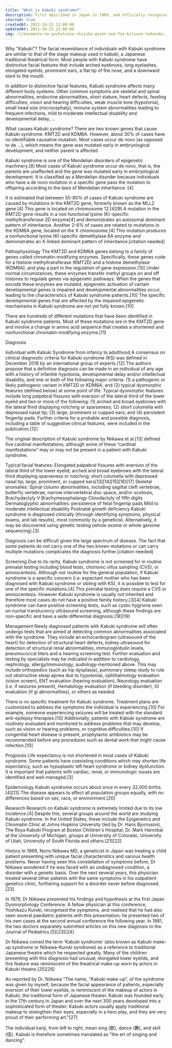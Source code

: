```yaml
---
title: "What is Kabuki syndrome?"
description: First described in Japan in 1969, and officially recognised in 1981, Niikawa–Kuroki syndrome, Kabuki make-up syndrome (KMS), and now shortened to Kabuki syndrome, is a rare genetic disorder that affects 1 in 32,000 births worldwide. Impacting many different parts of the body, with varying symptoms and severity, Kabuki syndrome affects each individual differently. October 23rd is Kabuki Syndrome Awareness Day.
starred: true
createdAt: 2021-10-23 12:00:00
updatedAt: 2021-10-23 12:00:00
img: /i/minamoto-no-yoshitsune-shizuka-gozen-and-fox-kitsune-tadanobu.jpeg
---
```


Why "Kabuki"? The facial resemblance of individuals with Kabuki syndrome are similar to that of the stage makeup used in kabuki, a Japanese traditional theatrical form. Most people with Kabuki syndrome have distinctive facial features that include arched eyebrows, long eyelashes, elongated eyelids, prominent ears, a flat tip of the nose, and a downward slant to the mouth.

In addition to distinctive facial features, Kabuki syndrome affects many different body systems. Other common symptoms are skeletal and spinal abnormalities, endocrine abnormalities, short stature, heart defects, feeding difficulties, vision and hearing difficulties, weak muscle tone (hypotonia), small head size (microcephaly), immune system abnormalities leading to frequent infections, mild to moderate intellectual disability and developmental delay, ...

What causes Kabuki syndrome? There are two known genes that cause Kabuki syndrome: KMT2D and KDM6A. However, about 30% of cases have no identifiable causative mutation. Most cases occur de novo (as opposed to de ...), which means the gene was mutated early in embryological development, and neither parent is affected.

Kabuki syndrome is one of the Mendelian disorders of epigenetic machinery.[8] Most cases of Kabuki syndrome occur de novo, that is, the parents are unaffected and the gene was mutated early in embryological development. It is classified as a Mendelian disorder because individuals who have a de novo mutation in a specific gene pass the mutation to offspring according to the laws of Mendelian inheritance. [4]

It is estimated that between 55-80% of cases of Kabuki syndrome are caused by mutations in the KMT2D gene, formerly known as the MLL2 gene.[4] This gene is located on chromosome 12.[4][9] A mutation in the KMT2D gene results in a non functional lysine (K)-specific methyltransferase 2D enzyme[4] and demonstrates an autosomal dominant pattern of inheritance. Another 2-6% of cases are related to mutations in the KDM6A gene, located on the X chromosome.[4] This mutation produces a nonfunctional lysine (K)-specific demethylase 6A enzyme and demonstrates an X-linked dominant pattern of inheritance.[citation needed]

Pathophysiology
The KMT2D and KDM6A genes belong to a family of genes called chromatin-modifying enzymes. Specifically, these genes code for a histone methyltransferase (KMT2D) and a histone demethylase (KDM6A), and play a part in the regulation of gene expression.[10] Under normal circumstances, these enzymes transfer methyl groups on and off histones to regulate genes via epigenetic pathways. When the genes that encode these enzymes are mutated, epigenetic activation of certain developmental genes is impaired and developmental abnormalities occur, leading to the characteristics of Kabuki syndrome patients.[10] The specific developmental genes that are affected by the impaired epigenetic mechanisms in Kabuki syndrome are not yet fully known.[10]

There are hundreds of different mutations that have been identified in Kabuki syndrome patients. Most of these mutations are in the KMT2D gene and involve a change in amino acid sequence that creates a shortened and nonfunctional chromatin-modifying enzyme.[11]

Diagnosis

Individual with Kabuki Syndrome from infancy to adulthood
A consensus on clinical diagnostic criteria for Kabuki syndrome (KS) was defined in December 2018 by an international group of experts.[12] The authors propose that a definitive diagnosis can be made in an individual of any age with a history of infantile hypotonia, developmental delay and/or intellectual disability, and one or both of the following major criteria: (1) a pathogenic or likely pathogenic variant in KMT2D or KDM6A; and (2) typical dysmorphic features (defined below) at some point of life. Typical dysmorphic features include long palpebral fissures with eversion of the lateral third of the lower eyelid and two or more of the following: (1) arched and broad eyebrows with the lateral third displaying notching or sparseness; (2) short columella with depressed nasal tip; (3) large, prominent or cupped ears; and (4) persistent fingertip pads. Further criteria for a probable and possible diagnosis, including a table of suggestive clinical features, were included in the publication.[12]

The original description of Kabuki syndrome by Niikawa et al.[13] defined five cardinal manifestations, although some of these “cardinal manifestations” may or may not be present in a patient with Kabuki syndrome.

Typical facial features: Elongated palpebral fissures with eversion of the lateral third of the lower eyelid; arched and broad eyebrows with the lateral third displaying sparseness or notching; short columella with depressed nasal tip; large, prominent, or cupped ears[13][14][15][16][17]
Skeletal anomalies: Spinal column abnormalities, including sagittal cleft vertebrae, butterfly vertebrae, narrow intervertebral disc space, and/or scoliosis, Brachydactyly V Brachymesophalangy Clinodactyly of fifth digits
Dermatoglyphic abnormalities: persistence of fetal fingertip pads
Mild to moderate intellectual disability
Postnatal growth deficiency
Kabuki syndrome is diagnosed clinically (through identifying symptoms, physical exams, and lab results), most commonly by a geneticist. Alternatively, it may be discovered using genetic testing (whole exome or whole genome sequencing).[3]

Diagnosis can be difficult given the large spectrum of disease. The fact that some patients do not carry one of the two known mutations or can carry multiple mutations complicates the diagnosis further.[citation needed]

Screening
Due to its rarity, Kabuki syndrome is not screened for in routine prenatal testing including blood tests, chorionic villus sampling (CVS), or amniocentesis. Although not routine for the general population, if Kabuki syndrome is a specific concern (i.e. expectant mother who has been diagnosed with Kabuki syndrome or sibling with KS), it is possible to test for one of the specific mutations.[4] This prenatal testing does require a CVS or amniocentesis. However Kabuki syndrome is usually not inherited and therefore most cases do not have a positive family history.[3][4] Kabuki syndrome can have positive screening tests, such as cystic hygroma seen on nuchal translucency ultrasound screening, although these findings are non-specific and have a wide differential diagnosis.[18][19]

Management
Newly diagnosed patients with Kabuki syndrome will often undergo tests that are aimed at detecting common abnormalities associated with the syndrome. They include an echocardiogram (ultrasound of the heart) for detection of structural heart defects, kidney ultrasound for detection of structural renal abnormalities, immunoglobulin levels, pneumococcal titers and a hearing screening test. Further evaluation and testing by specialists may be indicated in addition to cardiology, nephrology, allergy/immunology, audiology-mentioned above. This may include orthopedics (such as hip dysplasia), pulmonary (sleep study to rule out obstructive sleep apnea due to hypotonia), ophthalmology evaluation (vision screen), ENT evaluation (hearing evaluation), Neurology evaluation (i.e. if seizures present), Hematology evaluation (if bleeding disorder), GI evaluation (if gi abnormalities), or others as needed.

There is no specific treatment for Kabuki syndrome. Treatment plans are customized to address the symptoms the individual is experiencing.[10] For example, someone experiencing seizures will be treated with the standard anti-epilepsy therapies.[10] Additionally, patients with Kabuki syndrome are routinely evaluated and monitored to address problems that may develop, such as vision or hearing problems, or cognitive difficulties.[10] If congenital heart disease is present, prophylactic antibiotics may be recommended before any procedures such as dental work that might cause infection.[10]

Prognosis
Life expectancy is not shortened in most cases of Kabuki syndrome. Some patients have coexisting conditions which may shorten life expectancy, such as hypoplastic left heart syndrome or kidney dysfunction. It is important that patients with cardiac, renal, or immunologic issues are identified and well-managed.[3]

Epidemiology
Kabuki syndrome occurs about once in every 32,000 births.[4][13] The disease appears to affect all population groups equally, with no differences based on sex, race, or environment.[20]

Research
Research on Kabuki syndrome is extremely limited due to its low incidence.[4] Despite this, several groups around the world are studying Kabuki syndrome. In the United States, these include the Epigenetics and Chromatin Clinic at Johns Hopkins University (led by Dr. Hans Bjornsson), The Roya Kabuki Program at Boston Children's Hospital, Dr. Mark Hannibal at the University of Michigan, groups at University of Colorado, University of Utah, University of South Florida and others.[21][22]

History
In 1969, Norio Niikawa MD, a geneticist in Japan was treating a child patient presenting with unique facial characteristics and various health problems. Never having seen this constellation of symptoms before, Dr Niikawa wondered if he was faced with an undiagnosed condition, a disorder with a genetic basis. Over the next several years, this physician treated several other patients with the same symptoms in his outpatient genetics clinic, furthering support for a disorder never before diagnosed.[23]

In 1979, Dr Niikawa presented his findings and hypothesis at the first Japan Dysmorphology Conference. A fellow physician at this conference, Yoshikazu Kuroki, recognised the symptoms, and realised that he had also seen several paediatric patients with this presentation; he presented two of his own cases at the second annual conference the following year. In 1981, the two doctors separately submitted articles on this new diagnosis to the Journal of Pediatrics.[5][23][24]

Dr Niikawa coined the term ‘Kabuki syndrome’ (also known as Kabuki make-up syndrome or Niikawa–Kuroki syndrome) as a reference to traditional Japanese theatre which he respected greatly. Many of the children presenting with this diagnosis had unusual, elongated lower eyelids, and this feature was reminiscent of the theatrical make-up worn by actors in Kabuki theatre.[25][26]

As reported by Dr. Niikawa "The name, “Kabuki make-up”, of the syndrome was given by myself, because the facial appearance of patients, especially eversion of their lower eyelids, is reminiscent of the makeup of actors in Kabuki, the traditional form of Japanese theater. Kabuki was founded early in the 17th century in Japan and over the next 300 years developed into a sophisticated form of theater. Kabuki actors usually apply traditional makeup to strengthen their eyes, especially in a hero play, and they are very proud of their performing art."[27]

The individual kanji, from left to right, mean sing (歌), dance (舞), and skill (伎). Kabuki is therefore sometimes translated as "the art of singing and dancing".
